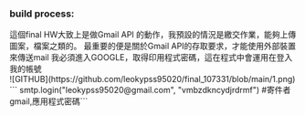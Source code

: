 <h3>build process:</h3>
這個final HW大致上是做Gmail API 的動作，我預設的情況是繳交作業，能夠上傳圖案，檔案之類的。
最重要的便是關於Gmail API的存取要求，才能使用外部裝置來傳送mail
我必須進入GOOGLE，取得印用程式密碼，這在程式中會運用在登入我的帳號
<br>
![GITHUB](https://github.com/leokypss95020/final_107331/blob/main/1.png)
<br>
``` smtp.login("leokypss95020@gmail.com", "vmbzdkncydjrdrmf")  #寄件者gmail,應用程式密碼```
